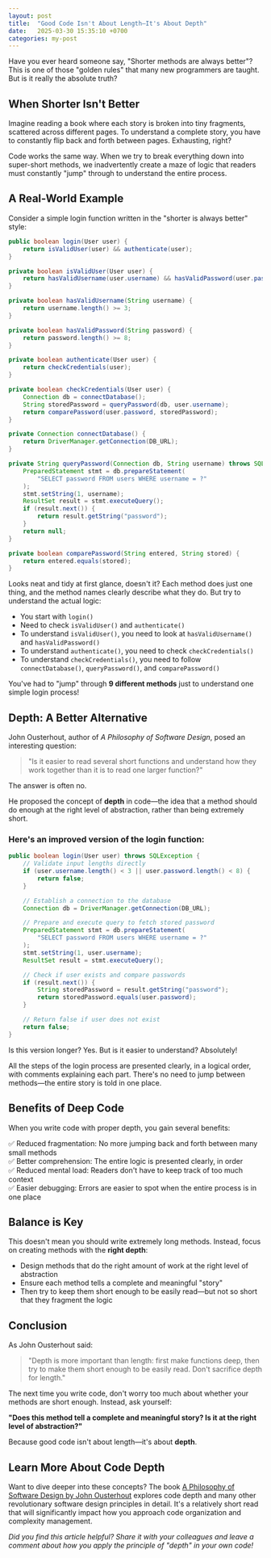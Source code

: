 ```yaml
---
layout: post
title:  "Good Code Isn't About Length—It's About Depth"
date:   2025-03-30 15:35:10 +0700
categories: my-post
---
```


Have you ever heard someone say, "Shorter methods are always better"? This is one of those "golden rules" that many new programmers are taught. But is it really the absolute truth?

## When Shorter Isn't Better

Imagine reading a book where each story is broken into tiny fragments, scattered across different pages. To understand a complete story, you have to constantly flip back and forth between pages. Exhausting, right?

Code works the same way. When we try to break everything down into super-short methods, we inadvertently create a maze of logic that readers must constantly "jump" through to understand the entire process.


## A Real-World Example

Consider a simple login function written in the "shorter is always better" style:

```java
public boolean login(User user) {
    return isValidUser(user) && authenticate(user);
}

private boolean isValidUser(User user) {
    return hasValidUsername(user.username) && hasValidPassword(user.password);
}

private boolean hasValidUsername(String username) {
    return username.length() >= 3;
}

private boolean hasValidPassword(String password) {
    return password.length() >= 8;
}

private boolean authenticate(User user) {
    return checkCredentials(user);
}

private boolean checkCredentials(User user) {
    Connection db = connectDatabase();
    String storedPassword = queryPassword(db, user.username);
    return comparePassword(user.password, storedPassword);
}

private Connection connectDatabase() {
    return DriverManager.getConnection(DB_URL);
}

private String queryPassword(Connection db, String username) throws SQLException {
    PreparedStatement stmt = db.prepareStatement(
        "SELECT password FROM users WHERE username = ?"
    );
    stmt.setString(1, username);
    ResultSet result = stmt.executeQuery();
    if (result.next()) {
        return result.getString("password");
    }
    return null;
}

private boolean comparePassword(String entered, String stored) {
    return entered.equals(stored);
}
```

Looks neat and tidy at first glance, doesn't it? Each method does just one thing, and the method names clearly describe what they do. But try to understand the actual logic:

- You start with `login()`
- Need to check `isValidUser()` and `authenticate()`
- To understand `isValidUser()`, you need to look at `hasValidUsername()` and `hasValidPassword()`
- To understand `authenticate()`, you need to check `checkCredentials()`
- To understand `checkCredentials()`, you need to follow `connectDatabase()`, `queryPassword()`, and `comparePassword()`

You've had to "jump" through **9 different methods** just to understand one simple login process!

## Depth: A Better Alternative

John Ousterhout, author of *A Philosophy of Software Design*, posed an interesting question:

> "Is it easier to read several short functions and understand how they work together than it is to read one larger function?"

The answer is often no.

He proposed the concept of **depth** in code—the idea that a method should do enough at the right level of abstraction, rather than being extremely short.

### Here's an improved version of the login function:

```java
public boolean login(User user) throws SQLException {
    // Validate input lengths directly
    if (user.username.length() < 3 || user.password.length() < 8) {
        return false;
    }

    // Establish a connection to the database
    Connection db = DriverManager.getConnection(DB_URL);

    // Prepare and execute query to fetch stored password
    PreparedStatement stmt = db.prepareStatement(
        "SELECT password FROM users WHERE username = ?"
    );
    stmt.setString(1, user.username);
    ResultSet result = stmt.executeQuery();

    // Check if user exists and compare passwords
    if (result.next()) {
        String storedPassword = result.getString("password");
        return storedPassword.equals(user.password);
    }

    // Return false if user does not exist
    return false;
}
```

Is this version longer? Yes. But is it easier to understand? Absolutely!

All the steps of the login process are presented clearly, in a logical order, with comments explaining each part. There's no need to jump between methods—the entire story is told in one place.

## Benefits of Deep Code

When you write code with proper depth, you gain several benefits:

✅ Reduced fragmentation: No more jumping back and forth between many small methods  
✅ Better comprehension: The entire logic is presented clearly, in order  
✅ Reduced mental load: Readers don't have to keep track of too much context  
✅ Easier debugging: Errors are easier to spot when the entire process is in one place  

## Balance is Key

This doesn't mean you should write extremely long methods. Instead, focus on creating methods with the **right depth**:

- Design methods that do the right amount of work at the right level of abstraction  
- Ensure each method tells a complete and meaningful "story"  
- Then try to keep them short enough to be easily read—but not so short that they fragment the logic  

## Conclusion

As John Ousterhout said:

> "Depth is more important than length: first make functions deep, then try to make them short enough to be easily read. Don't sacrifice depth for length."

The next time you write code, don't worry too much about whether your methods are short enough. Instead, ask yourself:

**"Does this method tell a complete and meaningful story? Is it at the right level of abstraction?"**

Because good code isn't about length—it's about **depth**.

## Learn More About Code Depth

Want to dive deeper into these concepts? The book [A Philosophy of Software Design by John Ousterhout](https://amzn.to/3FMslYi) explores code depth and many other revolutionary software design principles in detail. It's a relatively short read that will significantly impact how you approach code organization and complexity management.

*Did you find this article helpful? Share it with your colleagues and leave a comment about how you apply the principle of "depth" in your own code!*

